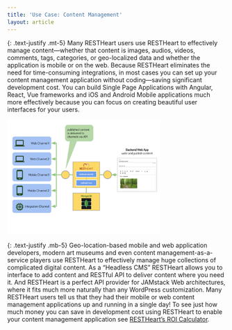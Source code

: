```yaml
---
title: 'Use Case: Content Management'
layout: article
---
```


{: .text-justify .mt-5}
Many RESTHeart users use RESTHeart to effectively manage content—whether that content is images, audios, videos, comments, tags, categories, or geo-localized data and whether the application is mobile or on the web. Because RESTHeart eliminates the need for time-consuming integrations, in most cases you can set up your content management application without coding—saving significant development cost.
You can build Single Page Applications with Angular, React, Vue frameworks and iOS and Android Mobile applications much more effectively because you can focus on creating beautiful user interfaces for your users.

<img src="/images/restheart-content-mgmt.svg" width="70%" height="auto" class="mx-auto d-block img-responsive" />

{: .text-justify .mb-5}
Geo-location-based mobile and web application developers, modern art museums and even content management-as-a-service players use RESTHeart to effectively manage huge collections of complicated digital content. As a “Headless CMS” RESTHeart allows you to interface to add content and RESTful API to deliver content where you need it. And RESTHeart is a perfect API provider for JAMstack Web architectures, where it fits much more naturally than any WordPress customization.
Many RESTHeart users tell us that they had their mobile or web content management applications up and running in a single day!
To see just how much money you can save in development cost using RESTHeart to enable your content management application see [RESTHeart’s ROI Calculator](../../editions#roi-calculator).


